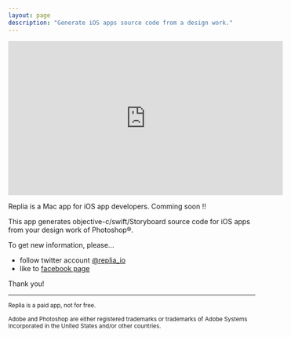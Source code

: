 ```yaml
---
layout: page
description: "Generate iOS apps source code from a design work."
---
```


<iframe width="560" height="315" src="https://www.youtube.com/embed/dJHqwhBItSg?rel=0" frameborder="0" allowfullscreen></iframe>

Replia is a Mac app for iOS app developers. Comming soon !!

This app generates objective-c/swift/Storyboard source code for iOS apps from your design work of Photoshop®.

To get new information, please...

- follow twitter account [@replia_io](http://twitter.com/replia_io)
- like to [facebook page](https://www.facebook.com/replia.io)

Thank you!

---

<sup>Replia is a paid app, not for free. <sup>

<sup>Adobe and Photoshop are either registered trademarks or trademarks of Adobe Systems Incorporated in the
United States and/or other countries. </sup>
